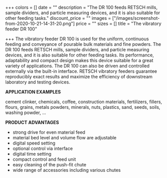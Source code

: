 +++
colors = []
date = ""
description = "The DR 100 feeds RETSCH mills, sample dividers, and particle measuring devices, and it is also suitable for other feeding tasks."
discount_price = ""
images = ["/images/screenshot-from-2020-10-21-14-31-20.png"]
price = ""
sizes = []
title = "The vibratory feeder DR 100"

+++
The vibratory feeder DR 100 is used for the uniform, continuous feeding and conveyance of pourable bulk materials and fine powders. The DR 100 feeds RETSCH mills, sample dividers, and particle measuring devices, and it is also suitable for other feeding tasks. Its performance, adaptability and compact design makes this device suitable for a great variety of applications. The DR 100 can also be driven and controlled externally via the built-in interface. RETSCH vibratory feeders guarantee reproducibly exact results and maximize the efficiency of downstream laboratory and testing devices.

**APPLICATION EXAMPLES**

cement clinker, chemicals, coffee, construction materials, fertilizers, fillers, flours, grains, metals powders, minerals, nuts, plastics, sand, seeds, soils, washing powder, ...

**PRODUCT ADVANTAGES**

* strong drive for even material feed
* material bed level and volume flow are adjustable
* digital speed setting
* optional control via interface
* digital time setting
* compact control and feed unit
* easy cleaning of the push-fit chute
* wide range of accessories including various chutes